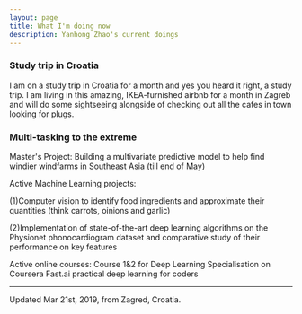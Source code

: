 ```yaml
---
layout: page
title: What I'm doing now
description: Yanhong Zhao's current doings
---
```


###  Study trip in Croatia

I am on a study trip in Croatia for a month and yes you heard it right, a study trip. I am living in this amazing, IKEA-furnished airbnb for a month in Zagreb and will do some sightseeing alongside of checking out all the cafes in town looking for plugs. 


###  Multi-tasking to the extreme

Master's Project: 
Building a multivariate predictive model to help find windier windfarms in Southeast Asia (till end of May)

Active Machine Learning projects:

(1)Computer vision to identify food ingredients and approximate their quantities (think carrots, oinions and garlic)

(2)Implementation of state-of-the-art deep learning algorithms on the Physionet phonocardiogram dataset and comparative study of their performance on key features

Active online courses:
Course 1&2 for Deep Learning Specialisation on Coursera
Fast.ai practical deep learning for coders



---
Updated Mar 21st, 2019, from Zagred, Croatia.

<!--
Template for future use

Why reproducible research?
[![pdf](icons16/pdf-icon.png)](https://www.biostat.wisc.edu/~kbroman/presentations/whyrr2019.pdf)
[![github](icons16/github-icon.png)](https://github.com/kbroman/Talk_WhyRR) <br/>
[Emerging Research Scholars
Program](https://www.library.wisc.edu/ers-data/), [Steenbock
Library](https://www.library.wisc.edu/steenbock/), [University of Wisconsin&ndash;Madison](https://www.wisc.edu)
(_Feb 19_)

Collaborating reproducibly
[![pdf](icons16/pdf-icon.png)](https://www.biostat.wisc.edu/~kbroman/presentations/rrcollab_aaas2019_nonotes.pdf)
[![handout](icons16/notes-icon.png)](https://www.biostat.wisc.edu/~kbroman/presentations/rrcollab_aaas2019.pdf)
[![github](icons16/github-icon.png)](https://github.com/kbroman/Talk_AAAS2019) <br/>
[AAAS meeting](https://meetings.aaas.org/), Washington, DC (_Feb 17_)

R/qtl2: rewrite of a very old R package
[![pdf](icons16/pdf-icon.png)](https://www.biostat.wisc.edu/~kbroman/presentations/rqtl2_rstudio2019.pdf)
[![github](icons16/github-icon.png)](https://github.com/kbroman/Talk_RStudio2019)
[![video](icons16/video-icon.png)](https://resources.rstudio.com/rstudio-conf-2019/r-qtl2-rewrite-of-a-very-old-r-package)<br/>
[rstudio::conf](http://www.cvent.com/events/rstudio-conf-austin/event-summary-dd6d75526f3c4554b67c4de32aeffb47.aspx),
Austin, Texas (_Jan 17_)
-->




